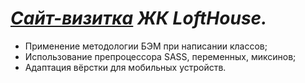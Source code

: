 <h1><i><a href = "https://pinknoses.github.io/LOFTHOUSE/"> Сайт-визитка</a>  ЖК LoftHouse.</i></h1>
<ul>
  <li>Применение методологии БЭМ при написании классов;</li>
  <li>Использование препроцессора SASS, переменных, миксинов;</li>
  <li>Адаптация вёрстки для мобильных устройств.</li>
</ul>
